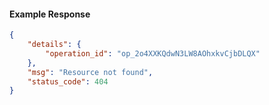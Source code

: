 <!-- Code generated for API Clients. DO NOT EDIT. -->

#### Example Response

```json
{
	"details": {
		"operation_id": "op_2o4XXKQdwN3LW8AOhxkvCjbDLQX"
	},
	"msg": "Resource not found",
	"status_code": 404
}
```
